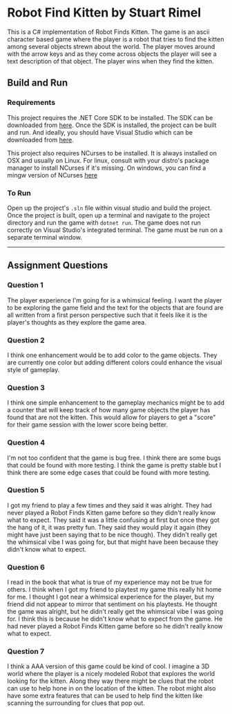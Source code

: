 # Robot Find Kitten by Stuart Rimel

This is a C# implementation of Robot Finds Kitten. The game is an ascii character based game where the player is a robot that tries to find the kitten among several objects strewn about the world. The player moves around with the arrow keys and as they come across objects the player will see a text description of that object. The player wins when they find the kitten. 

## Build and Run

### Requirements

This project requires the .NET Core SDK to be installed. The SDK can be downloaded from [here](https://dotnet.microsoft.com/download). Once the SDK is installed, the project can be built and run.
And ideally, you should have Visual Studio which can be downloaded from [here](https://visualstudio.microsoft.com/downloads/).

This project also requires NCurses to be installed. It is always installed on OSX and usually on Linux. For linux, consult with your distro's package manager to install NCurses if it's missing. On windows, you can find a mingw version of NCurses [here](https://invisible-island.net/ncurses/#download_mingw) 

### To Run 
Open up the project's `.sln` file within visual studio and build the project. Once the project is built, open up a terminal and navigate to the project directory and run the game with `dotnet run`. The game does not run correctly on Visual Studio's integrated terminal. The game must be run on a separate terminal window. 

---

## Assignment Questions

### Question 1
The player experience I'm going for is a whimsical feeling. I want the player to be exploring the game field and the text for the objects that are found are all written from a first person perspective such that it feels like it is the player's thoughts as they explore the game area. 

### Question 2
I think one enhancement would be to add color to the game objects. They are currently one color but adding different colors could enhance the visual style of gameplay. 

### Question 3
I think one simple enhancement to the gameplay mechanics might be to add a counter that will keep track of how many game objects the player has found that are not the kitten. This would allow for players to get a "score" for their game session with the lower score being better.

### Question 4
I'm not too confident that the game is bug free. I think there are some bugs that could be found with more testing. I think the game is pretty stable but I think there are some edge cases that could be found with more testing.

### Question 5
I got my friend to play a few times and they said it was alright. They had never played a Robot Finds Kitten game before so they didn't really know what to expect. They said it was a little confusing at first but once they got the hang of it, it was pretty fun. They said they would play it again (they might have just been saying that to be nice though). They didn't really get the whimsical vibe I was going for, but that might have been because they didn't know what to expect.

### Question 6
I read in the book that what is true of my experience may not be true for others. I think when I got my friend to playtest my game this really hit home for me. I thought I got near a whimsical experience for the player, but my friend did not appear to mirror that sentiment on his playtests. He thought the game was alright, but he didn't really get the whimsical vibe I was going for. I think this is because he didn't know what to expect from the game. He had never played a Robot Finds Kitten game before so he didn't really know what to expect.

### Question 7
I think a AAA version of this game could be kind of cool. I imagine a 3D world where the player is a nicely modeled Robot that explores the world looking for the kitten. Along they way there might be clues that the robot can use to help hone in on the location of the kitten. The robot might also have some extra features that can be used to help find the kitten like scanning the surrounding for clues that pop out. 